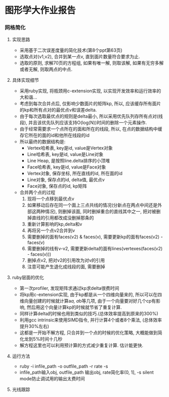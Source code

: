 # 图形学大作业报告
### 网格简化
1. 实现思路
    - 采用基于二次误差度量的简化技术(第8个ppt第63页)
    - 选取点对(v1,v2), 合并到某一点v, 直到面片数量符合要求为止.
    - 选取的原则, 求解70页的方程组, 如果有唯一解, 则取该解, 如果有无穷多解或者无解, 则取两点的中点.
2. 具体实现细节
    - 采用ruby实现, 将瓶颈用c-extension实现, 以实现开发效率和运行效率的大和谐...
    - 考虑到每次合并点后, 仅影响少数面片的矩阵kp, 所以, 应该缓存所有面片的kp和所有点对的最优点v和误差delta.
    - 由于每次选取最优点的规则是delta最小, 所以采用优先队列存所有点对(线段), 并且该优先队列应该支持O(log(N))时间的删除一个元素操作.
    - 由于经常需要求一个点所在的面和所在的线段, 所以, 在点的数据结构中缓存它所在的面的id和他所在线段的id
    - 所以最终的数据结构是:
        - Vertex哈希表, key是id, value是Vertex对象
        - Line哈希表, key是id, value是Line对象
        - Line Heap, 是按照line.delta排序的小顶堆
        - Face哈希表, key是id, value是Face对象
        - Vertex对象, 保存坐标, 所在直线的id, 所在面的id
        - Line对象, 保存点的id, delta值, 最优点v
        - Face对象, 保存点的id, kp矩阵
    - 合并两个点的过程
        1. 现将一个点移到最优点v
        1. 如果移动后存在同一个面上三点共线的情况(分新点在两点中间还是外部这两种情况), 则删掉该面, 同时删掉重合的直线其中之一, 把对被删掉直线的引用都改成没删掉那条的
        1. 重新计算影响的kp,delta和v
        1. 再将另一个点v2合并到v
        1. 需要删掉的面有faces(v2) \& faces(v), 需要更新kp的面有faces(v2) - faces(v)
        1. 需要删掉的线有v-v2, 需要更新delta的面有lines(vertexes(faces(v2) - faces(v)))
        1. 删掉点v2, 把对v2的引用改为对v的引用
        1. 注意可能产生退化成线段的面, 需要删掉

3. ruby层面的优化
    - 第一次profiler, 发现矩阵求通过kp求delta很费时间
    - 将kp用c-extension实现, 由于kp都是从一个四维向量来的, 所以可以在四维向量创建的时候就计算a*a, a*b等几项, 由于一个向量要对好几个cp有影响,
     然后用这个向量计算kp的时候就节省了重复计算.
    - 同样计算delta的时候也用到类似的技巧.(总体效率提高到原来的300%)
    - 利用gcc intrinsic来使用SIMD指令, 并行计算4个或者8个乘法, (总体效率提升30%左右)
    - 这都是一开始不解方程, 只合并到一个点的时候的优化策略, 大概能做到简化龙到5%时间十几秒
    - 解方程这里也可以利用预计算的方式减少重复计算. 估计能更快.
    
4. 运行方法
    - ruby -i infile_path -o outfile_path -r rate -s 
    - infile_path输入obj, outfile_path 输出obj, rate简化率(0, 1\], -s silent mode防止调试用的输出太费时间
1. 光线跟踪